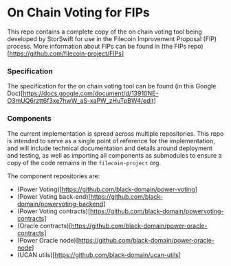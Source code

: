 # On Chain Voting for FIPs
This repo contains a complete copy of the on chain voting tool being developed
by StorSwift for use in the Filecoin Improvement Proposal (FIP) process. More
information about FIPs can be found in (the FIPs
repo)[https://github.com/filecoin-project/FIPs]

### Specification
The specification for the on chain voting tool can be found (in this Google Doc)[https://docs.google.com/document/d/13910NE-O3mUQ6rztt6f3xe7hwW_aS-xaPW_zHuTpBW4/edit]

### Components
The current implementation is spread across multiple repositories. This repo is
intended to serve as a single point of reference for the implementation, and
will include technical documentation and details around deployment and testing,
as well as importing all components as submodules to ensure a copy of the code
remains in the `filecoin-project` org.

The component repositories are:
- (Power Voting)[https://github.com/black-domain/power-voting]
- (Power Voting back-end)[https://github.com/black-domain/powervoting-backend]
- (Power Voting contracts)[https://github.com/black-domain/powervoting-contracts]
- (Oracle contracts)[https://github.com/black-domain/power-oracle-contracts]
- (Power Oracle node)[https://github.com/black-domain/power-oracle-node]
- (UCAN utils)[https://github.com/black-domain/ucan-utils]
